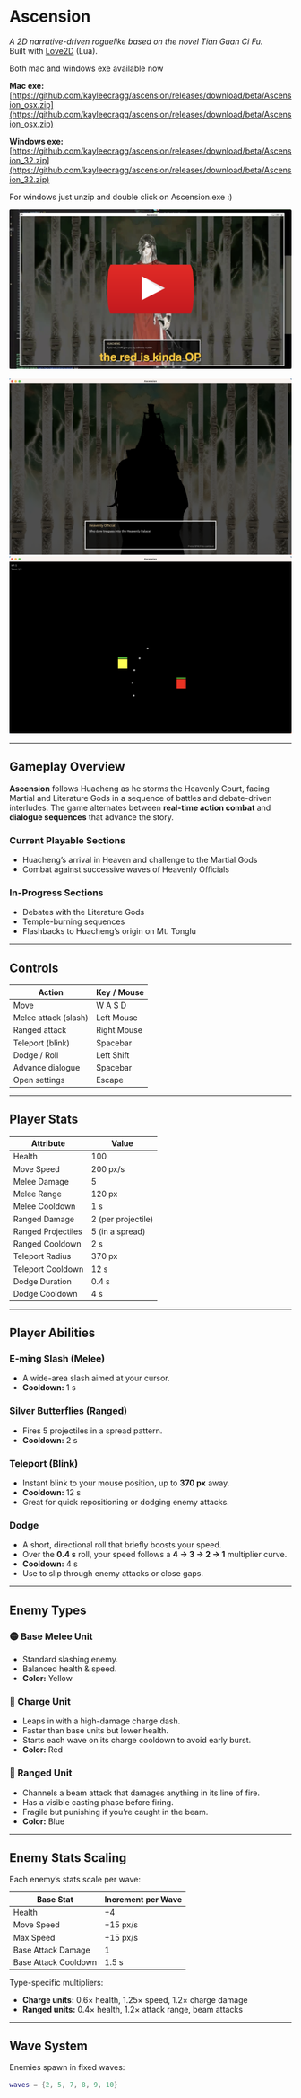 # Ascension

*A 2D narrative-driven roguelike based on the novel Tian Guan Ci Fu.*  
Built with [Love2D](https://love2d.org/) (Lua).

Both mac and windows exe available now

**Mac exe:** [https://github.com/kayleecragg/ascension/releases/download/beta/Ascension_osx.zip](https://github.com/kayleecragg/ascension/releases/download/beta/Ascension_osx.zip)

**Windows exe:** [https://github.com/kayleecragg/ascension/releases/download/beta/Ascension_32.zip](https://github.com/kayleecragg/ascension/releases/download/beta/Ascension_32.zip)

For windows just unzip and double click on Ascension.exe :)

[![Ascension Gameplay Walkthrough](resources/images/youtube.png)](https://youtu.be/FHOgZQkW0RY)

![Gameplay Screenshot 1](resources/images/ascension2.png)
![Gameplay Screenshot 3](resources/images/ascension3.png)



---

## Gameplay Overview

**Ascension** follows Huacheng as he storms the Heavenly Court, facing Martial and Literature Gods in a sequence of battles and debate-driven interludes. The game alternates between **real-time action combat** and **dialogue sequences** that advance the story.

### Current Playable Sections

- Huacheng’s arrival in Heaven and challenge to the Martial Gods  
- Combat against successive waves of Heavenly Officials

### In-Progress Sections

- Debates with the Literature Gods  
- Temple-burning sequences  
- Flashbacks to Huacheng’s origin on Mt. Tonglu  

---

## Controls

| Action               | Key / Mouse   |
|----------------------|---------------|
| Move                 | W A S D       |
| Melee attack (slash) | Left Mouse    |
| Ranged attack        | Right Mouse   |
| Teleport (blink)     | Spacebar      |
| Dodge / Roll         | Left Shift    |
| Advance dialogue     | Spacebar      |
| Open settings        | Escape        |

---

## Player Stats

| Attribute            | Value              |
|----------------------|--------------------|
| Health               | 100                |
| Move Speed           | 200 px/s           |
| Melee Damage         | 5                  |
| Melee Range          | 120 px             |
| Melee Cooldown       | 1 s                |
| Ranged Damage        | 2 (per projectile) |
| Ranged Projectiles   | 5 (in a spread)    |
| Ranged Cooldown      | 2 s                |
| Teleport Radius      | 370 px             |
| Teleport Cooldown    | 12 s               |
| Dodge Duration       | 0.4 s              |
| Dodge Cooldown       | 4 s                |

---

## Player Abilities

### E-ming Slash (Melee)  
- A wide-area slash aimed at your cursor.  
- **Cooldown:** 1 s  

### Silver Butterflies (Ranged)  
- Fires 5 projectiles in a spread pattern.  
- **Cooldown:** 2 s  

### Teleport (Blink)  
- Instant blink to your mouse position, up to **370 px** away.  
- **Cooldown:** 12 s  
- Great for quick repositioning or dodging enemy attacks.  

### Dodge
- A short, directional roll that briefly boosts your speed.  
- Over the **0.4 s** roll, your speed follows a **4 → 3 → 2 → 1** multiplier curve.  
- **Cooldown:** 4 s  
- Use to slip through enemy attacks or close gaps.

---

## Enemy Types

### 🟡 Base Melee Unit  
- Standard slashing enemy.  
- Balanced health & speed.  
- **Color:** Yellow  

### 🔴 Charge Unit  
- Leaps in with a high-damage charge dash.  
- Faster than base units but lower health.  
- Starts each wave on its charge cooldown to avoid early burst.  
- **Color:** Red  

### 🔵 Ranged Unit  
- Channels a beam attack that damages anything in its line of fire.  
- Has a visible casting phase before firing.  
- Fragile but punishing if you’re caught in the beam.  
- **Color:** Blue  

---

## Enemy Stats Scaling

Each enemy’s stats scale per wave:

| Base Stat             | Increment per Wave |
|-----------------------|--------------------|
| Health                | +4                 |
| Move Speed            | +15 px/s           |
| Max Speed             | +15 px/s           |
| Base Attack Damage    | 1                  |
| Base Attack Cooldown  | 1.5 s              |

Type-specific multipliers:

- **Charge units:** 0.6× health, 1.25× speed, 1.2× charge damage  
- **Ranged units:** 0.4× health, 1.2× attack range, beam attacks  

---

## Wave System

Enemies spawn in fixed waves:

```lua
waves = {2, 5, 7, 8, 9, 10}
